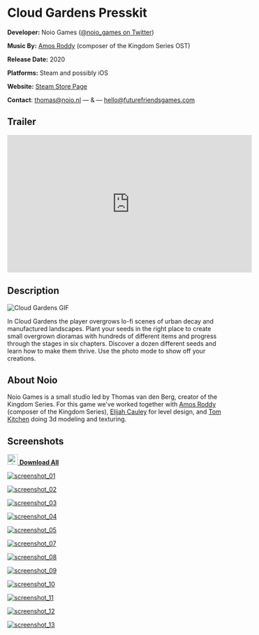 # Cloud Gardens Presskit

**Developer:** Noio Games ([@noio_games on Twitter](https://twitter.com/noio_games))

**Music By:** [Amos Roddy](https://amosroddy.bandcamp.com/) (composer of the Kingdom Series OST)

**Release Date:** 2020

**Platforms:** Steam and possibly iOS

**Website:** [Steam Store Page](https://store.steampowered.com/app/1372320/Cloud_Gardens/)

**Contact**: [thomas@noio.nl](mailto:thomas@noio.nl) — & — [hello@futurefriendsgames.com](mailto:hello@futurefriendsgames.com)



## Trailer

<iframe width="560" height="315" src="https://www.youtube.com/embed/ght0J1EfHw0" frameborder="0" allow="accelerometer; autoplay; encrypted-media; gyroscope; picture-in-picture" allowfullscreen></iframe>

## Description

![Cloud Gardens GIF](cloud_gardens_shots.gif)

In Cloud Gardens the player overgrows lo-fi scenes of urban decay and manufactured landscapes. Plant your seeds in the right place to create small overgrown dioramas with hundreds of different items and progress through the stages in six chapters. Discover a dozen different seeds and learn how to make them thrive. Use the photo mode to show off your creations.

## About Noio

Noio Games is a small studio led by Thomas van den Berg, creator of the Kingdom Series. For this game we've worked together with [Amos Roddy](https://amosroddy.bandcamp.com/) (composer of the Kingdom Series), [Elijah Cauley](https://www.elijahcauley.com) for level design, and [Tom Kitchen](http://tom-kitchen.co.uk/) doing 3d modeling and texturing. 

## Screenshots

[<img width="24" height="24" src="folder-zip.svg" alt="zip icon"> **Download All**](images/cloud-gardens-screenshots.zip)

[![screenshot_01](images/screenshot_01.png)](images/screenshot_01.png)

[![screenshot_02](images/screenshot_02.png)](images/screenshot_02.png)

[![screenshot_03](images/screenshot_03.png)](images/screenshot_03.png)

[![screenshot_04](images/screenshot_04.png)](images/screenshot_04.png)

[![screenshot_05](images/screenshot_05.png)](images/screenshot_05.png)

[![screenshot_07](images/screenshot_07.png)](images/screenshot_07.png)

[![screenshot_08](images/screenshot_08.png)](images/screenshot_08.png)

[![screenshot_09](images/screenshot_09.png)](images/screenshot_09.png)

[![screenshot_10](images/screenshot_10.png)](images/screenshot_10.png)

[![screenshot_11](images/screenshot_11.png)](images/screenshot_11.png)

[![screenshot_12](images/screenshot_12.png)](images/screenshot_12.png)

[![screenshot_13](images/screenshot_13.png)](images/screenshot_13.png)

